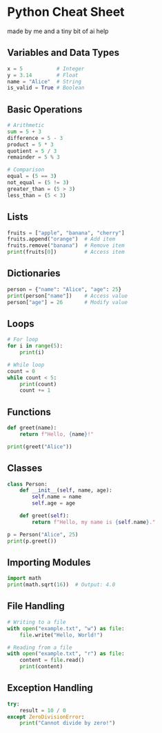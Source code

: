 # Python Cheat Sheet
made by me and a tiny bit of ai help

## Variables and Data Types
```python
x = 5           # Integer
y = 3.14        # Float
name = "Alice"  # String
is_valid = True # Boolean
```

## Basic Operations
```python
# Arithmetic
sum = 5 + 3
difference = 5 - 3
product = 5 * 3
quotient = 5 / 3
remainder = 5 % 3

# Comparison
equal = (5 == 3)
not_equal = (5 != 3)
greater_than = (5 > 3)
less_than = (5 < 3)
```

## Lists
```python
fruits = ["apple", "banana", "cherry"]
fruits.append("orange")  # Add item
fruits.remove("banana")  # Remove item
print(fruits[0])         # Access item
```

## Dictionaries
```python
person = {"name": "Alice", "age": 25}
print(person["name"])    # Access value
person["age"] = 26       # Modify value
```

## Loops
```python
# For loop
for i in range(5):
    print(i)

# While loop
count = 0
while count < 5:
    print(count)
    count += 1
```

## Functions
```python
def greet(name):
    return f"Hello, {name}!"

print(greet("Alice"))
```

## Classes
```python
class Person:
    def __init__(self, name, age):
        self.name = name
        self.age = age

    def greet(self):
        return f"Hello, my name is {self.name}."

p = Person("Alice", 25)
print(p.greet())
```

## Importing Modules
```python
import math
print(math.sqrt(16))  # Output: 4.0
```

## File Handling
```python
# Writing to a file
with open("example.txt", "w") as file:
    file.write("Hello, World!")

# Reading from a file
with open("example.txt", "r") as file:
    content = file.read()
    print(content)
```

## Exception Handling
```python
try:
    result = 10 / 0
except ZeroDivisionError:
    print("Cannot divide by zero!")
```
